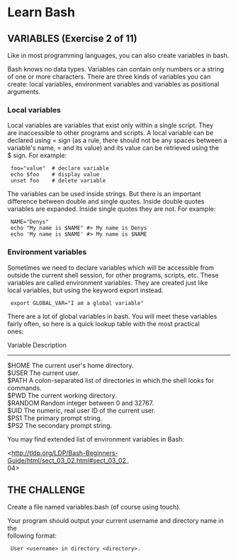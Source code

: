  # Learn Bash  
   
 ## VARIABLES (Exercise 2 of 11)  
   
  Like in most programming languages, you can also create variables in bash.  
   
  Bash knows no data types. Variables can contain only numbers or a string  
  of one or more characters. There are three kinds of variables you can  
  create: local variables, environment variables and variables as positional  
  arguments.  
   
 ### Local variables  
   
  Local variables are variables that exist only within a single script. They  
  are inaccessible to other programs and scripts. A local variable can be  
  declared using = sign (as a rule, there should not be any spaces between a  
  variable's name, = and its value) and its value can be retrieved using the  
  $ sign. For example:  
   
     foo="value"  # declare variable  
     echo $foo    # display value  
     unset foo    # delete variable  
   
  The variables can be used inside strings. But there is an important  
  difference between double and single quotes. Inside double quotes  
  variables are expanded. Inside single quotes they are not. For example:  
   
     NAME="Denys"  
     echo "My name is $NAME" #> My name is Denys  
     echo 'My name is $NAME' #> My name is $NAME  
   
 ### Environment variables  
   
  Sometimes we need to declare variables which will be accessible from  
  outside the current shell session, for other programs, scripts, etc. These  
  variables are called environment variables. They are created just like  
  local variables, but using the keyword export instead.  
   
     export GLOBAL_VAR="I am a global variable"  
   
  There are a lot of global variables in bash. You will meet these variables  
  fairly often, so here is a quick lookup table with the most practical  
  ones:  
   
 Variable Description  
 -------- ----------------------------------------------------------------------------  
 $HOME    The current user's home directory.  
 $USER    The current user.  
 $PATH    A colon-separated list of directories in which the shell looks for commands.  
 $PWD     The current working directory.  
 $RANDOM  Random integer between 0 and 32767.  
 $UID     The numeric, real user ID of the current user.  
 $PS1     The primary prompt string.  
 $PS2     The secondary prompt string.  
   
  You may find extended list of environment variables in Bash:  
   
  <http://tldp.org/LDP/Bash-Beginners-Guide/html/sect_03_02.html#sect_03_02_  
  04>  
   
 ## THE CHALLENGE  
   
  Create a file named variables.bash (of course using touch).  
   
  Your program should output your current username and directory name in the  
  following format:  
   
     User <username> in directory <directory>.  

